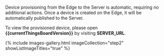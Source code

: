 Device provisioning from the Edge to the Server is automatic, requiring no additional actions. 
Once a device is created on the Edge, it will be automatically published to the Server.

To view the provisioned device, please open **{{currentThingsBoardVersion}}** by visiting **SERVER_URL**. 

{% include images-gallery.html imageCollection="step2" showListImageTitles="true" %}